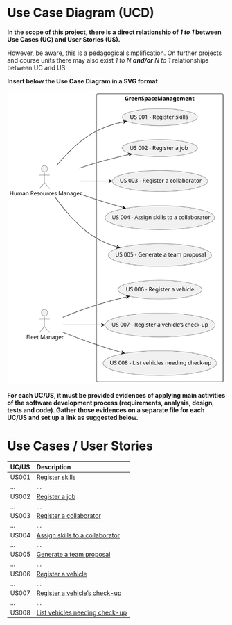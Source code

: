 # Use Case Diagram (UCD)

**In the scope of this project, there is a direct relationship of _1 to 1_ between Use Cases (UC) and User Stories (US).**

However, be aware, this is a pedagogical simplification. On further projects and course units there may also exist _1 to N **and/or** N to 1_ relationships between UC and US.

**Insert below the Use Case Diagram in a SVG format**

![Use Case Diagram](svg/use-case-diagram.svg)

**For each UC/US, it must be provided evidences of applying main activities of the software development process (requirements, analysis, design, tests and code). Gather those evidences on a separate file for each UC/US and set up a link as suggested below.**

# Use Cases / User Stories

| UC/US | Description                                              |                   
|:------|:---------------------------------------------------------|
| US001 | [Register skills](../../us001/Readme.md)                 |
| ...   | ...                                                      |
| US002 | [Register a job](../../us002/Readme.md)                  |
| ...   | ...                                                      |
| US003 | [Register a collaborator](../../us003/Readme.md)         |
| ...   | ...                                                      |
| US004 | [Assign skills to a collaborator](../../us004/Readme.md) |
| ...   | ...                                                      |
| US005 | [Generate a team proposal](../../us005/Readme.md)        |
| ...   | ...                                                      |
| US006 | [Register a vehicle](../../us006_rui/Readme.md)          |
| ...   | ...                                                      |
| US007 | [Register a vehicle’s check-up](../../us007/Readme.md)   |
| ...   | ...                                                      |
| US008 | [List vehicles needing check-up](../../us008/Readme.md)  |
